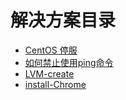 # 解决方案目录

- [CentOS 停服](docs/Solution/CentOS停服解决方案.md)
- [如何禁止使用ping命令](docs/Solution/如何禁止使用ping命令.md)
- [LVM-create](docs/Solution/LVM-create.md)
- [install-Chrome](docs/Solution/install-Chrome.md)